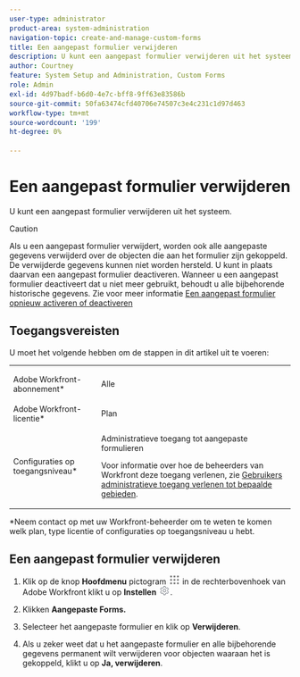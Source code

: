 ```yaml
---
user-type: administrator
product-area: system-administration
navigation-topic: create-and-manage-custom-forms
title: Een aangepast formulier verwijderen
description: U kunt een aangepast formulier verwijderen uit het systeem.
author: Courtney
feature: System Setup and Administration, Custom Forms
role: Admin
exl-id: 4d97badf-b6d0-4e7c-bff8-9ff63e83586b
source-git-commit: 50fa63474cfd40706e74507c3e4c231c1d97d463
workflow-type: tm+mt
source-wordcount: '199'
ht-degree: 0%

---
```


# Een aangepast formulier verwijderen

U kunt een aangepast formulier verwijderen uit het systeem.

>[!CAUTION]
>
>Als u een aangepast formulier verwijdert, worden ook alle aangepaste gegevens verwijderd over de objecten die aan het formulier zijn gekoppeld. De verwijderde gegevens kunnen niet worden hersteld. U kunt in plaats daarvan een aangepast formulier deactiveren. Wanneer u een aangepast formulier deactiveert dat u niet meer gebruikt, behoudt u alle bijbehorende historische gegevens. Zie voor meer informatie [Een aangepast formulier opnieuw activeren of deactiveren](/help/quicksilver/administration-and-setup/customize-workfront/create-manage-custom-forms/form-designer/manage-a-form/activate-deactivate-form.md)

## Toegangsvereisten

U moet het volgende hebben om de stappen in dit artikel uit te voeren:

<table style="table-layout:auto"> 
 <col> 
 <col> 
 <tbody> 
  <tr data-mc-conditions=""> 
   <td role="rowheader"> <p>Adobe Workfront-abonnement*</p> </td> 
   <td>Alle</td> 
  </tr> 
  <tr> 
   <td role="rowheader">Adobe Workfront-licentie*</td> 
   <td>Plan</td> 
  </tr> 
  <tr data-mc-conditions=""> 
   <td role="rowheader">Configuraties op toegangsniveau*</td> 
   <td> <p>Administratieve toegang tot aangepaste formulieren</p> <p>Voor informatie over hoe de beheerders van Workfront deze toegang verlenen, zie <a href="../../../administration-and-setup/add-users/configure-and-grant-access/grant-users-admin-access-certain-areas.md" class="MCXref xref">Gebruikers administratieve toegang verlenen tot bepaalde gebieden</a>.</p> </td> 
  </tr>  
 </tbody> 
</table>

&#42;Neem contact op met uw Workfront-beheerder om te weten te komen welk plan, type licentie of configuraties op toegangsniveau u hebt.

## Een aangepast formulier verwijderen

1. Klik op de knop **Hoofdmenu** pictogram ![](assets/main-menu-icon.png) in de rechterbovenhoek van Adobe Workfront klikt u op **Instellen** ![](assets/gear-icon-settings.png).

1. Klikken **Aangepaste Forms.**
1. Selecteer het aangepaste formulier en klik op **Verwijderen**.
1. Als u zeker weet dat u het aangepaste formulier en alle bijbehorende gegevens permanent wilt verwijderen voor objecten waaraan het is gekoppeld, klikt u op **Ja, verwijderen**.